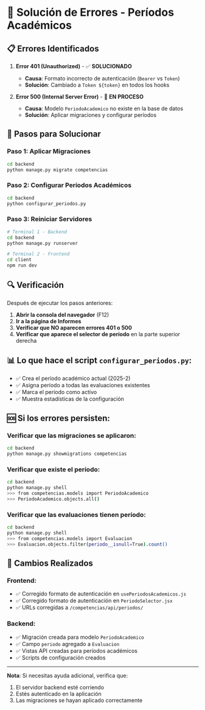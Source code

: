 # 🔧 Solución de Errores - Períodos Académicos

## 📋 Errores Identificados

1. **Error 401 (Unauthorized)** - ✅ **SOLUCIONADO**
   - **Causa**: Formato incorrecto de autenticación (`Bearer` vs `Token`)
   - **Solución**: Cambiado a `Token ${token}` en todos los hooks

2. **Error 500 (Internal Server Error)** - 🔄 **EN PROCESO**
   - **Causa**: Modelo `PeriodoAcademico` no existe en la base de datos
   - **Solución**: Aplicar migraciones y configurar períodos

## 🚀 Pasos para Solucionar

### **Paso 1: Aplicar Migraciones**
```bash
cd backend
python manage.py migrate competencias
```

### **Paso 2: Configurar Períodos Académicos**
```bash
cd backend
python configurar_periodos.py
```

### **Paso 3: Reiniciar Servidores**
```bash
# Terminal 1 - Backend
cd backend
python manage.py runserver

# Terminal 2 - Frontend
cd client
npm run dev
```

## 🔍 Verificación

Después de ejecutar los pasos anteriores:

1. **Abrir la consola del navegador** (F12)
2. **Ir a la página de Informes**
3. **Verificar que NO aparecen errores 401 o 500**
4. **Verificar que aparece el selector de período** en la parte superior derecha

## 📊 Lo que hace el script `configurar_periodos.py`:

- ✅ Crea el período académico actual (2025-2)
- ✅ Asigna período a todas las evaluaciones existentes
- ✅ Marca el período como activo
- ✅ Muestra estadísticas de la configuración

## 🆘 Si los errores persisten:

### **Verificar que las migraciones se aplicaron:**
```bash
cd backend
python manage.py showmigrations competencias
```

### **Verificar que existe el período:**
```bash
cd backend
python manage.py shell
>>> from competencias.models import PeriodoAcademico
>>> PeriodoAcademico.objects.all()
```

### **Verificar que las evaluaciones tienen período:**
```bash
cd backend
python manage.py shell
>>> from competencias.models import Evaluacion
>>> Evaluacion.objects.filter(periodo__isnull=True).count()
```

## 📝 Cambios Realizados

### **Frontend:**
- ✅ Corregido formato de autenticación en `usePeriodosAcademicos.js`
- ✅ Corregido formato de autenticación en `PeriodoSelector.jsx`
- ✅ URLs corregidas a `/competencias/api/periodos/`

### **Backend:**
- ✅ Migración creada para modelo `PeriodoAcademico`
- ✅ Campo `periodo` agregado a `Evaluacion`
- ✅ Vistas API creadas para períodos académicos
- ✅ Scripts de configuración creados

---

**Nota**: Si necesitas ayuda adicional, verifica que:
1. El servidor backend esté corriendo
2. Estés autenticado en la aplicación
3. Las migraciones se hayan aplicado correctamente
